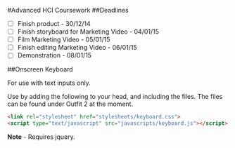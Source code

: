 #Advanced HCI Coursework
##Deadlines
- [ ] Finish product - 30/12/14 
- [ ] Finish storyboard for Marketing Video - 04/01/15
- [ ] Film Marketing Video - 05/01/15
- [ ] Finish editing Marketing Video - 06/01/15
- [ ] Demonstration - 08/01/15

##Onscreen Keyboard

For use with text inputs only.

Use by adding the following to your head, and including the files. The files can be found under Outfit 2 at the moment.
```html
<link rel="stylesheet" href="stylesheets/keyboard.css">
<script type="text/javascript" src="javascripts/keyboard.js"></script>
```
**Note** - Requires jquery.
